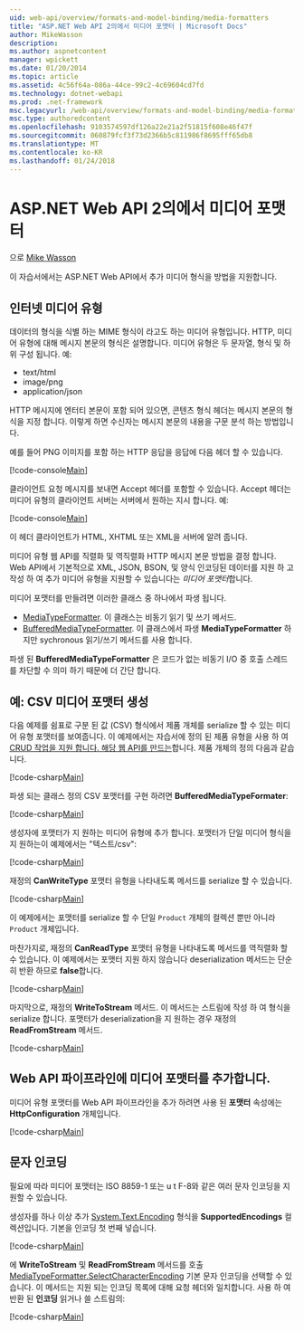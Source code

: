 ```yaml
---
uid: web-api/overview/formats-and-model-binding/media-formatters
title: "ASP.NET Web API 2의에서 미디어 포맷터 | Microsoft Docs"
author: MikeWasson
description: 
ms.author: aspnetcontent
manager: wpickett
ms.date: 01/20/2014
ms.topic: article
ms.assetid: 4c56f64a-086a-44ce-99c2-4c69604cd7fd
ms.technology: dotnet-webapi
ms.prod: .net-framework
msc.legacyurl: /web-api/overview/formats-and-model-binding/media-formatters
msc.type: authoredcontent
ms.openlocfilehash: 9103574597df126a22e21a2f51815f608e46f47f
ms.sourcegitcommit: 060879fcf3f73d2366b5c811986f8695fff65db8
ms.translationtype: MT
ms.contentlocale: ko-KR
ms.lasthandoff: 01/24/2018
---
```

<a name="media-formatters-in-aspnet-web-api-2"></a>ASP.NET Web API 2의에서 미디어 포맷터
====================
으로 [Mike Wasson](https://github.com/MikeWasson)

이 자습서에서는 ASP.NET Web API에서 추가 미디어 형식을 방법을 지원합니다.

## <a name="internet-media-types"></a>인터넷 미디어 유형

데이터의 형식을 식별 하는 MIME 형식이 라고도 하는 미디어 유형입니다. HTTP, 미디어 유형에 대해 메시지 본문의 형식은 설명합니다. 미디어 유형은 두 문자열, 형식 및 하위 구성 됩니다. 예:

- text/html
- image/png
- application/json

HTTP 메시지에 엔터티 본문이 포함 되어 있으면, 콘텐츠 형식 헤더는 메시지 본문의 형식을 지정 합니다. 이렇게 하면 수신자는 메시지 본문의 내용을 구문 분석 하는 방법입니다.

예를 들어 PNG 이미지를 포함 하는 HTTP 응답을 응답에 다음 헤더 할 수 있습니다.

[!code-console[Main](media-formatters/samples/sample1.cmd)]

클라이언트 요청 메시지를 보내면 Accept 헤더를 포함할 수 있습니다. Accept 헤더는 미디어 유형의 클라이언트 서버는 서버에서 원하는 지시 합니다. 예:

[!code-console[Main](media-formatters/samples/sample2.cmd)]

이 헤더 클라이언트가 HTML, XHTML 또는 XML을 서버에 알려 줍니다.

미디어 유형 웹 API를 직렬화 및 역직렬화 HTTP 메시지 본문 방법을 결정 합니다. Web API에서 기본적으로 XML, JSON, BSON, 및 양식 인코딩된 데이터를 지원 하 고 작성 하 여 추가 미디어 유형을 지원할 수 있습니다는 *미디어 포맷터*합니다.

미디어 포맷터를 만들려면 이러한 클래스 중 하나에서 파생 됩니다.

- [MediaTypeFormatter](https://msdn.microsoft.com/library/system.net.http.formatting.mediatypeformatter.aspx). 이 클래스는 비동기 읽기 및 쓰기 메서드.
- [BufferedMediaTypeFormatter](https://msdn.microsoft.com/library/system.net.http.formatting.bufferedmediatypeformatter.aspx). 이 클래스에서 파생 **MediaTypeFormatter** 하지만 sychronous 읽기/쓰기 메서드를 사용 합니다.

파생 된 **BufferedMediaTypeFormatter** 은 코드가 없는 비동기 I/O 중 호출 스레드를 차단할 수 의미 하기 때문에 더 간단 합니다.

## <a name="example-creating-a-csv-media-formatter"></a>예: CSV 미디어 포맷터 생성

다음 예제를 쉼표로 구분 된 값 (CSV) 형식에서 제품 개체를 serialize 할 수 있는 미디어 유형 포맷터를 보여줍니다. 이 예제에서는 자습서에 정의 된 제품 유형을 사용 하 여 [CRUD 작업을 지원 합니다. 해당 웹 API를 만드는](../older-versions/creating-a-web-api-that-supports-crud-operations.md)합니다. 제품 개체의 정의 다음과 같습니다.

[!code-csharp[Main](media-formatters/samples/sample3.cs)]

파생 되는 클래스 정의 CSV 포맷터를 구현 하려면 **BufferedMediaTypeFormater**:

[!code-csharp[Main](media-formatters/samples/sample4.cs)]

생성자에 포맷터가 지 원하는 미디어 유형에 추가 합니다. 포맷터가 단일 미디어 형식을 지 원하는이 예제에서는 &quot;텍스트/csv&quot;:

[!code-csharp[Main](media-formatters/samples/sample5.cs)]

재정의 **CanWriteType** 포맷터 유형을 나타내도록 메서드를 serialize 할 수 있습니다.

[!code-csharp[Main](media-formatters/samples/sample6.cs)]

이 예제에서는 포맷터를 serialize 할 수 단일 `Product` 개체의 컬렉션 뿐만 아니라 `Product` 개체입니다.

마찬가지로, 재정의 **CanReadType** 포맷터 유형을 나타내도록 메서드를 역직렬화 할 수 있습니다. 이 예제에서는 포맷터 지원 하지 않습니다 deserialization 메서드는 단순히 반환 하므로 **false**합니다.

[!code-csharp[Main](media-formatters/samples/sample7.cs)]

마지막으로, 재정의 **WriteToStream** 메서드. 이 메서드는 스트림에 작성 하 여 형식을 serialize 합니다. 포맷터가 deserialization을 지 원하는 경우 재정의 **ReadFromStream** 메서드.

[!code-csharp[Main](media-formatters/samples/sample8.cs)]

## <a name="adding-a-media-formatter-to-the-web-api-pipeline"></a>Web API 파이프라인에 미디어 포맷터를 추가합니다.

미디어 유형 포맷터를 Web API 파이프라인을 추가 하려면 사용 된 **포맷터** 속성에는 **HttpConfiguration** 개체입니다.

[!code-csharp[Main](media-formatters/samples/sample9.cs)]

## <a name="character-encodings"></a>문자 인코딩

필요에 따라 미디어 포맷터는 ISO 8859-1 또는 u t F-8와 같은 여러 문자 인코딩을 지원할 수 있습니다.

생성자를 하나 이상 추가 [System.Text.Encoding](https://msdn.microsoft.com/library/system.text.encoding.aspx) 형식을 **SupportedEncodings** 컬렉션입니다. 기본을 인코딩 첫 번째 넣습니다.

[!code-csharp[Main](media-formatters/samples/sample10.cs?highlight=6-7)]

에 **WriteToStream** 및 **ReadFromStream** 메서드를 호출 [MediaTypeFormatter.SelectCharacterEncoding](https://msdn.microsoft.com/library/hh969054.aspx) 기본 문자 인코딩을 선택할 수 있습니다. 이 메서드는 지원 되는 인코딩 목록에 대해 요청 헤더와 일치합니다. 사용 하 여 반환 된 **인코딩** 읽거나 쓸 스트림의:

[!code-csharp[Main](media-formatters/samples/sample11.cs?highlight=3,5)]
